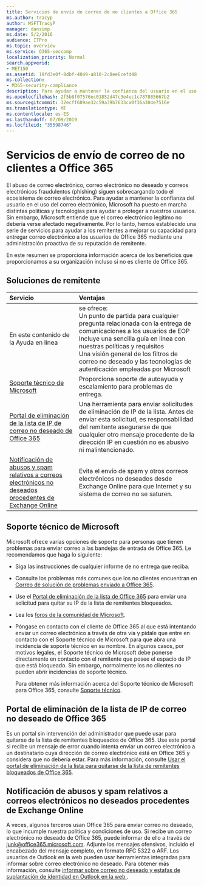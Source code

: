 ```yaml
---
title: Servicios de envío de correo de no clientes a Office 365
ms.author: tracyp
author: MSFTTracyP
manager: dansimp
ms.date: 5/2/2016
audience: ITPro
ms.topic: overview
ms.service: O365-seccomp
localization_priority: Normal
search.appverid:
- MET150
ms.assetid: 19fd3e0f-8dbf-4049-a810-2c8ee6cefd48
ms.collection:
- M365-security-compliance
description: Para ayudar a mantener la confianza del usuario en el uso del correo electrónico, Microsoft ha puesto en marcha distintas políticas y tecnologías para ayudar a proteger a nuestros usuarios.
ms.openlocfilehash: 2f5b8f07576ec01852d47c3e4ec1c787885667b2
ms.sourcegitcommit: 32ecff689ae32c59a39b7633ca0f36a304e7516e
ms.translationtype: MT
ms.contentlocale: es-ES
ms.lasthandoff: 07/09/2019
ms.locfileid: "35598746"
---
```

# <a name="services-for-non-customers-sending-mail-to-office-365"></a>Servicios de envío de correo de no clientes a Office 365
  
El abuso de correo electrónico, correo electrónico no deseado y correos electrónicos fraudulentos (phishing) siguen sobrecargando todo el ecosistema de correo electrónico. Para ayudar a mantener la confianza del usuario en el uso del correo electrónico, Microsoft ha puesto en marcha distintas políticas y tecnologías para ayudar a proteger a nuestros usuarios. Sin embargo, Microsoft entiende que el correo electrónico legítimo no debería verse afectado negativamente. Por lo tanto, hemos establecido una serie de servicios para ayudar a los remitentes a mejorar su capacidad para entregar correo electrónico a los usuarios de Office 365 mediante una administración proactiva de su reputación de remitente.
  
En este resumen se proporciona información acerca de los beneficios que proporcionamos a su organización incluso si no es cliente de Office 365.
  
## <a name="sender-solutions"></a>Soluciones de remitente
<a name="sectionSection0"> </a>

|**Servicio**|**Ventajas**|
|:-----|:-----|
|En este contenido de la Ayuda en línea  <br/> | se ofrece:  <br/>  Un punto de partida para cualquier pregunta relacionada con la entrega de comunicaciones a los usuarios de EOP  <br/>  Incluye una sencilla guía en línea con nuestras políticas y requisitos  <br/>  Una visión general de los filtros de correo no deseado y las tecnologías de autenticación empleadas por Microsoft  <br/> |
|[Soporte técnico de Microsoft](services-for-non-customers.md#AboutSupport) <br/> |Proporciona soporte de autoayuda y escalamiento para problemas de entrega.  <br/> |
|[Portal de eliminación de la lista de IP de correo no deseado de Office 365](services-for-non-customers.md#DelistPortal) <br/> |Una herramienta para enviar solicitudes de eliminación de IP de la lista. Antes de enviar esta solicitud, es responsabilidad del remitente asegurarse de que cualquier otro mensaje procedente de la dirección IP en cuestión no es abusivo ni malintencionado.  <br/> |
|[Notificación de abusos y spam relativos a correos electrónicos no deseados procedentes de Exchange Online](services-for-non-customers.md#ReportOurJunk) <br/> |Evita el envío de spam y otros correos electrónicos no deseados desde Exchange Online para que Internet y su sistema de correo no se saturen.  <br/> |
   
## <a name="microsoft-support"></a>Soporte técnico de Microsoft
<a name="AboutSupport"> </a>

Microsoft ofrece varias opciones de soporte para personas que tienen problemas para enviar correo a las bandejas de entrada de Office 365. Le recomendamos que haga lo siguiente:
  
- Siga las instrucciones de cualquier informe de no entrega que reciba.
    
- Consulte los problemas más comunes que los no clientes encuentran en [Correo de solución de problemas enviado a Office 365](troubleshooting-mail-sent-to-office-365.md).
    
- Use el [Portal de eliminación de la lista de Office 365](https://sender.office.com) para enviar una solicitud para quitar su IP de la lista de remitentes bloqueados. 
    
- Lea los [foros de la comunidad de Microsoft](https://community.office365.com/en-us/f/).
    
- Póngase en contacto con el cliente de Office 365 al que está intentando enviar un correo electrónico a través de otra vía y pídale que entre en contacto con el Soporte técnico de Microsoft para que abra una incidencia de soporte técnico en su nombre. En algunos casos, por motivos legales, el Soporte técnico de Microsoft debe ponerse directamente en contacto con el remitente que posee el espacio de IP que está bloqueado. Sin embargo, normalmente los no clientes no pueden abrir incidencias de soporte técnico.
    
     Para obtener más información acerca del Soporte técnico de Microsoft para Office 365, consulte [Soporte técnico](https://technet.microsoft.com/library/office-365-support.aspx).
    
## <a name="office-365-anti-spam-ip-delist-portal"></a>Portal de eliminación de la lista de IP de correo no deseado de Office 365
<a name="DelistPortal"> </a>

Es un portal sin intervención del administrador que puede usar para quitarse de la lista de remitentes bloqueados de Office 365. Use este portal si recibe un mensaje de error cuando intenta enviar un correo electrónico a un destinatario cuya dirección de correo electrónico está en Office 365 y considera que no debería estar. Para más información, consulte [Usar el portal de eliminación de la lista para quitarse de la lista de remitentes bloqueados de Office 365](use-the-delist-portal-to-remove-yourself-from-the-office-365-blocked-senders-lis.md).
  
## <a name="abuse-and-spam-reporting-for-junk-email-originating-from-exchange-online"></a>Notificación de abusos y spam relativos a correos electrónicos no deseados procedentes de Exchange Online
<a name="ReportOurJunk"> </a>

A veces, algunos terceros usan Office 365 para enviar correo no deseado, lo que incumple nuestra política y condiciones de uso. Si recibe un correo electrónico no deseado de Office 365, puede informar de ello a través de [junk@office365.microsoft.com](mailto:junk@office365.microsoft.com). Adjunte los mensajes ofensivos, incluido el encabezado del mensaje completo, en formato RFC 5322 o ARF. Los usuarios de Outlook en la web pueden usar herramientas integradas para informar sobre correo electrónico no deseado. Para obtener más información, consulte [informar sobre correo no deseado y estafas de suplantación de identidad en Outlook en la web ](report-junk-email-and-phishing-scams-in-outlook-on-the-web-eop.md).
  

